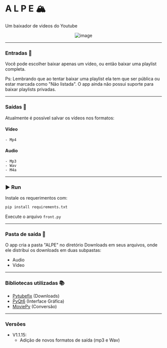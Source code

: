 # A L P E 🏔️

Um baixador de videos do Youtube

<div align="center">

![image](https://github.com/Vitor-Ribe/ALPE/blob/master/images/homeScreen.png)

</div>


---

### Entradas 🔗
Você pode escolher baixar apenas um vídeo, ou então baixar uma playlist completa.

Ps: Lembrando que ao tentar baixar uma playlist ela tem que ser pública ou estar marcada como "Não listada". O app ainda não possui suporte para baixar playlists privadas.

---

### Saídas 💾
Atualmente é possível salvar os vídeos nos formatos:
#### Vídeo
    - Mp4
#### Audio
    - Mp3
    - Wav
    - M4a

---

### ▶️ Run
Instale os requerimentos com:
```python
pip install requirements.txt
```
Execute o arquivo `front.py`

---

### Pasta de saída 📁
O app cria a pasta "ALPE" no diretório Downloads em seus arquivos, onde ele distribui os downloads em duas subpastas: 

- Audio
- Video

---

### Bibliotecas utilizadas 📚
- [Pytubefix](https://pytubefix.readthedocs.io/en/latest/) (Downloads)
- [PyQt6](https://doc.qt.io/qtforpython-6/) (Interface Gráfica)
- [MoviePy](https://zulko.github.io/moviepy/getting_started/index.html#getting-started) (Conversão)

---

### Versões
- V1.1.15: 
  - Adição de novos formatos de saída (mp3 e Wav)